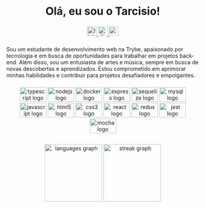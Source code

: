 <h1 align="center">Olá, eu sou o Tarcisio!</h1>

###

<div align="center">
  <a href="https://mail.google.com/mail/u/0/?tab=rm&ogbl#inbox?compose=GTvVlcSMTSDvWDgJvtWzGjJRPDPzKcLZmwcWcnWChGMwGvwHXqFkzBxCXfxRQZbKNnjTbvhjfCqzn" target="_blank">
    <img src="https://img.shields.io/static/v1?message=LinkedIn&logo=linkedin&label=&color=0077B5&logoColor=white&labelColor=&style=for-the-badge" height="25" alt="linkedin logo"  />
  </a>
  <a href="tar.ISO#4621" target="_blank">
    <img src="https://img.shields.io/static/v1?message=Discord&logo=discord&label=&color=7289DA&logoColor=white&labelColor=&style=for-the-badge" height="25" alt="discord logo"  />
  </a>
  <a href="tarcisacra333@gmail.com" target="_blank">
    <img src="https://img.shields.io/static/v1?message=Gmail&logo=gmail&label=&color=D14836&logoColor=white&labelColor=&style=for-the-badge" height="25" alt="gmail logo"  />
  </a>
</div>

###

<p align="left">Sou um estudante de desenvolvimento web na Trybe, apaixonado por tecnologia e em busca de oportunidades para trabalhar em projetos back-end. Além disso, sou um entusiasta de artes e música, sempre em busca de novas descobertas e aprendizados. Estou comprometido em aprimorar minhas habilidades e contribuir para projetos desafiadores e empolgantes.</p>

###

<div align="center">
  <img src="https://cdn.jsdelivr.net/gh/devicons/devicon/icons/typescript/typescript-plain.svg" height="38" width="69" alt="typescript logo"  />
  <img src="https://cdn.jsdelivr.net/gh/devicons/devicon/icons/nodejs/nodejs-original.svg" height="38" width="69" alt="nodejs logo"  />
  <img src="https://cdn.jsdelivr.net/gh/devicons/devicon/icons/docker/docker-original.svg" height="38" width="69" alt="docker logo"  />
  <img src="https://cdn.jsdelivr.net/gh/devicons/devicon/icons/express/express-original.svg" height="38" width="69" alt="express logo"  />
  <img src="https://cdn.jsdelivr.net/gh/devicons/devicon/icons/sequelize/sequelize-original.svg" height="38" width="69" alt="sequelize logo"  />
  <img src="https://cdn.jsdelivr.net/gh/devicons/devicon/icons/mysql/mysql-original-wordmark.svg" height="38" width="69" alt="mysql logo"  />
  <img src="https://cdn.jsdelivr.net/gh/devicons/devicon/icons/javascript/javascript-original.svg" height="38" width="69" alt="javascript logo"  />
  <img src="https://cdn.jsdelivr.net/gh/devicons/devicon/icons/html5/html5-original.svg" height="38" width="69" alt="html5 logo"  />
  <img src="https://cdn.jsdelivr.net/gh/devicons/devicon/icons/css3/css3-original.svg" height="38" width="69" alt="css3 logo"  />
  <img src="https://cdn.jsdelivr.net/gh/devicons/devicon/icons/react/react-original.svg" height="38" width="69" alt="react logo"  />
  <img src="https://cdn.jsdelivr.net/gh/devicons/devicon/icons/redux/redux-original.svg" height="38" width="69" alt="redux logo"  />
  <img src="https://cdn.jsdelivr.net/gh/devicons/devicon/icons/jest/jest-plain.svg" height="38" width="69" alt="jest logo"  />
  <img src="https://cdn.jsdelivr.net/gh/devicons/devicon/icons/mocha/mocha-plain.svg" height="38" width="69" alt="mocha logo"  />
</div>

###

<h2 align="left"></h2>

###

<div align="center">
  <img src="https://github-readme-stats.vercel.app/api/top-langs?username=Tarseason&locale=en&hide_title=false&layout=compact&card_width=320&langs_count=5&theme=merko&hide_border=true&order=2" height="150" alt="languages graph"  />
  <img src="https://streak-stats.demolab.com?user=Tarseason&locale=en&mode=weekly&theme=merko&hide_border=true&border_radius=5&order=3" height="150" alt="streak graph"  />
</div>

###

